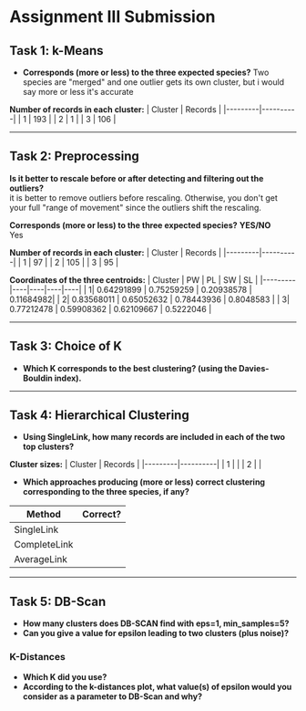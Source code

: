 # Assignment III Submission

## Task 1: k-Means

- **Corresponds (more or less) to the three expected species?**
Two species are "merged" and one outlier gets its own cluster, but i would say more or less it's accurate  

**Number of records in each cluster:**
| Cluster | Records  |
|---------|----------|
| 1       | 193      |
| 2       | 1        |
| 3       | 106      |

---

## Task 2: Preprocessing

**Is it better to rescale before or after detecting and filtering out the outliers?**  
it is better to remove outliers before rescaling. Otherwise, you don't get your full "range of movement" since the outliers shift the rescaling. 

**Corresponds (more or less) to the three expected species?** **YES/NO**  
Yes

**Number of records in each cluster:**
| Cluster | Records |
|---------|----------|
| 1       | 97  |
| 2       | 105 |
| 3       | 95 |

**Coordinates of the three centroids:**
| Cluster | PW | PL | SW | SL |
|---------|----|----|----|----|
| 1| 0.64291899 | 0.75259259 | 0.20938578 | 0.11684982|
| 2| 0.83568011 | 0.65052632 | 0.78443936 | 0.8048583 |
| 3| 0.77212478 | 0.59908362 | 0.62109667 | 0.5222046 |

---

## Task 3: Choice of K

- **Which K corresponds to the best clustering? (using the Davies-Bouldin index).**  

---

## Task 4: Hierarchical Clustering

- **Using SingleLink, how many records are included in each of the two top clusters?**  

**Cluster sizes:**
| Cluster | Records |
|---------|----------|
| 1       |          |
| 2       |          |

- **Which approaches producing (more or less) correct clustering corresponding to the three species, if any?**

| Method       | Correct? |
|--------------|----------|
| SingleLink   |          |
| CompleteLink |          |
| AverageLink  |          |

---

## Task 5: DB-Scan

- **How many clusters does DB-SCAN find with eps=1, min_samples=5?**  
- **Can you give a value for epsilon leading to two clusters (plus noise)?**  

### K-Distances
- **Which K did you use?**  
- **According to the k-distances plot, what value(s) of epsilon would you consider as a parameter to DB-Scan and why?**  
